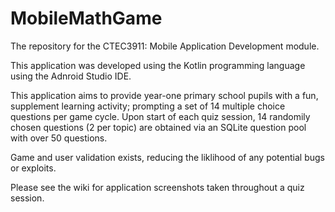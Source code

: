 # MobileMathGame
The repository for the CTEC3911: Mobile Application Development module.

This application was developed using the Kotlin programming language using the Adnroid Studio IDE.

This application aims to provide year-one primary school pupils with a fun, supplement learning activity; prompting a set of 14 multiple choice questions per game cycle. Upon start of each quiz session, 14 randomily chosen questions (2 per topic) are obtained via an SQLite question pool with over 50 questions.

Game and user validation exists, reducing the liklihood of any potential bugs or exploits.

Please see the wiki for application screenshots taken throughout a quiz session.
